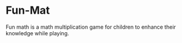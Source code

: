 # Fun-Mat
Fun math is a math multiplication game for children to enhance their knowledge while playing.
